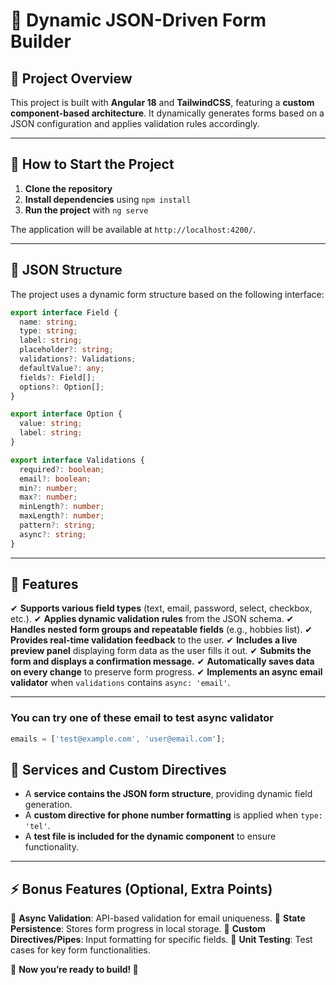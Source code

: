 # 📝 Dynamic JSON-Driven Form Builder

## 🚀 Project Overview
This project is built with **Angular 18** and **TailwindCSS**, featuring a **custom component-based architecture**. It dynamically generates forms based on a JSON configuration and applies validation rules accordingly.

---

## 📌 How to Start the Project

1. **Clone the repository**
2. **Install dependencies** using `npm install`
3. **Run the project** with `ng serve`

The application will be available at `http://localhost:4200/`.

---

## 📜 JSON Structure

The project uses a dynamic form structure based on the following interface:

```typescript
export interface Field {
  name: string;
  type: string;
  label: string;
  placeholder?: string;
  validations?: Validations;
  defaultValue?: any;
  fields?: Field[];
  options?: Option[];
}

export interface Option {
  value: string;
  label: string;
}

export interface Validations {
  required?: boolean;
  email?: boolean;
  min?: number;
  max?: number;
  minLength?: number;
  maxLength?: number;
  pattern?: string;
  async?: string;
}
```

---

## 📌 Features
✔ **Supports various field types** (text, email, password, select, checkbox, etc.).
✔ **Applies dynamic validation rules** from the JSON schema.
✔ **Handles nested form groups and repeatable fields** (e.g., hobbies list).
✔ **Provides real-time validation feedback** to the user.
✔ **Includes a live preview panel** displaying form data as the user fills it out.
✔ **Submits the form and displays a confirmation message.**
✔ **Automatically saves data on every change** to preserve form progress.
✔ **Implements an async email validator** when `validations` contains `async: 'email'`.

---
### You can try one of these email to test async validator

```typescript
emails = ['test@example.com', 'user@email.com'];
```

## 📌 Services and Custom Directives
- A **service contains the JSON form structure**, providing dynamic field generation.
- A **custom directive for phone number formatting** is applied when `type: 'tel'`.
- A **test file is included for the dynamic component** to ensure functionality.

---

## ⚡ Bonus Features (Optional, Extra Points)
🚀 **Async Validation**: API-based validation for email uniqueness.
🚀 **State Persistence**: Stores form progress in local storage.
🚀 **Custom Directives/Pipes**: Input formatting for specific fields.
🚀 **Unit Testing**: Test cases for key form functionalities.

📌 **Now you’re ready to build! 🚀**

